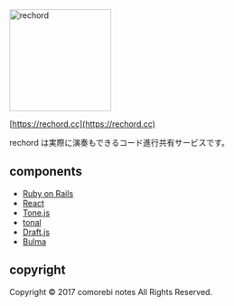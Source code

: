 <img src="https://rechord.cc/assets/images/logo.png" width="180px" alt="rechord"/>

[https://rechord.cc](https://rechord.cc)

rechord は実際に演奏もできるコード進行共有サービスです。

## components
- [Ruby on Rails](https://github.com/rails/rails)
- [React](https://github.com/facebook/react)
- [Tone.js](https://github.com/Tonejs/Tone.js/)
- [tonal](https://github.com/danigb/tonal)
- [Draft.js](https://github.com/facebook/draft-js)
- [Bulma](https://github.com/jgthms/bulma)

## copyright
Copyright &copy; 2017 comorebi notes All Rights Reserved.
